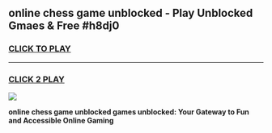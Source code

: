 
## online chess game unblocked - Play Unblocked Gmaes & Free #h8dj0
<h3>
<a href="https://news.freeplayer.one?title=online_chess_game_unblocked&ref=24F">CLICK TO PLAY</a></h3>
<hr>

<h3>
<a href="https://news.freeplayer.one?title=online_chess_game_unblocked&ref=24F">CLICK 2 PLAY</a>
  
</h3>

<a href="https://news.freeplayer.one?title=online_chess_game_unblocked&ref=24F/"><img src="https://clearcache.store/games.png"></a>


**online chess game unblocked games unblocked: Your Gateway to Fun and Accessible Online Gaming**
